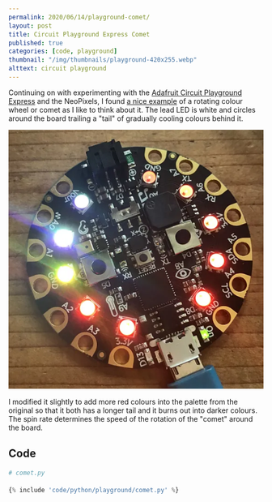 ```yaml
---
permalink: 2020/06/14/playground-comet/
layout: post
title: Circuit Playground Express Comet
published: true
categories: [code, playground]
thumbnail: "/img/thumbnails/playground-420x255.webp"
alttext: circuit playground
---
```


Continuing on with experimenting with the <a href="https://learn.adafruit.com/adafruit-circuit-playground-express/overview">Adafruit 
Circuit Playground Express</a> and the NeoPixels, I found <a href="https://learn.adafruit.com/fancyled-library-for-circuitpython/led-colors">a nice example</a> of 
a rotating colour wheel or comet as I like to think about it. The lead LED is white and circles around the board trailing a "tail" of gradually cooling colours 
behind it.  

![circuit playground showing LEDs lit in red](/img/posts/playground-comet/comet.webp)

I modified it slightly to add more red colours into the palette from the original so that it both has a longer tail and it burns out into darker colours. The spin 
rate determines the speed of the rotation of the "comet" around the board.

## Code 

```python
# comet.py 

{% include 'code/python/playground/comet.py' %}

```
